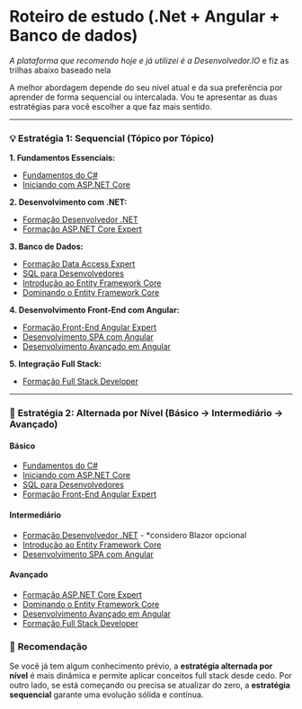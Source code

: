 # Roteiro de estudo (.Net + Angular + Banco de dados)

*A plataforma que recomendo hoje e já utilizei é a Desenvolvedor.IO* e fiz as trilhas abaixo baseado nela

A melhor abordagem depende do seu nível atual e da sua preferência por aprender de forma sequencial ou intercalada. Vou te apresentar as duas estratégias para você escolher a que faz mais sentido.

---

### 💡 **Estratégia 1: Sequencial (Tópico por Tópico)**

**1. Fundamentos Essenciais:**

* [Fundamentos do C#](https://desenvolvedor.io/curso-online-fundamentos-do-csharp)
* [Iniciando com ASP.NET Core](https://desenvolvedor.io/curso-online-iniciando-com-asp-net-core)

**2. Desenvolvimento com .NET:**

* [Formação Desenvolvedor .NET](https://desenvolvedor.io/formacao/desenvolvedor-dot-net)
* [Formação ASP.NET Core Expert](https://desenvolvedor.io/formacao/asp-net-core-expert)

**3. Banco de Dados:**

* [Formação Data Access Expert](https://desenvolvedor.io/formacao/data-access-expert)
* [SQL para Desenvolvedores](https://desenvolvedor.io/curso-online-sql-para-desenvolvedores)
* [Introdução ao Entity Framework Core](https://desenvolvedor.io/curso-online-introducao-entity-framework-core)
* [Dominando o Entity Framework Core](https://desenvolvedor.io/curso-online-dominando-o-entity-framework-core)

**4. Desenvolvimento Front-End com Angular:**

* [Formação Front-End Angular Expert](https://desenvolvedor.io/formacao/front-end-angular-expert)
* [Desenvolvimento SPA com Angular](https://desenvolvedor.io/curso-online-desenvolvimento-spa-com-angular)
* [Desenvolvimento Avançado em Angular](https://desenvolvedor.io/curso-online-desenvolvimento-avancado-em-angular)

**5. Integração Full Stack:**

* [Formação Full Stack Developer](https://desenvolvedor.io/formacao/full-stack-developer)

---

### 🔄 **Estratégia 2: Alternada por Nível (Básico → Intermediário → Avançado)**

#### **Básico**

* [Fundamentos do C#](https://desenvolvedor.io/curso-online-fundamentos-do-csharp)
* [Iniciando com ASP.NET Core](https://desenvolvedor.io/curso-online-iniciando-com-asp-net-core)
* [SQL para Desenvolvedores](https://desenvolvedor.io/curso-online-sql-para-desenvolvedores)
* [Formação Front-End Angular Expert](https://desenvolvedor.io/formacao/front-end-angular-expert)

#### **Intermediário**

* [Formação Desenvolvedor .NET](https://desenvolvedor.io/formacao/desenvolvedor-dot-net) - *considero Blazor opcional
* [Introdução ao Entity Framework Core](https://desenvolvedor.io/curso-online-introducao-entity-framework-core)
* [Desenvolvimento SPA com Angular](https://desenvolvedor.io/curso-online-desenvolvimento-spa-com-angular)

#### **Avançado**

* [Formação ASP.NET Core Expert](https://desenvolvedor.io/formacao/asp-net-core-expert)
* [Dominando o Entity Framework Core](https://desenvolvedor.io/curso-online-dominando-o-entity-framework-core)
* [Desenvolvimento Avançado em Angular](https://desenvolvedor.io/curso-online-desenvolvimento-avancado-em-angular)
* [Formação Full Stack Developer](https://desenvolvedor.io/formacao/full-stack-developer)


### 🚀 **Recomendação**

Se você já tem algum conhecimento prévio, a **estratégia alternada por nível** é mais dinâmica e permite aplicar conceitos full stack desde cedo. Por outro lado, se está começando ou precisa se atualizar do zero, a **estratégia sequencial** garante uma evolução sólida e contínua.